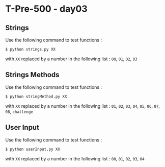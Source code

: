 # T-Pre-500 - day03

## Strings
Use the following command to test functions :
```
$ python strings.py XX
```
with `XX` replaced by a number in the following list :
`00`, `01`, `02`, `03`

## Strings Methods
Use the following command to test functions :
```
$ python stringMethod.py XX
```
with `XX` replaced by a number in the following list :
`01`, `02`, `03`, `04`, `05`, `06`, `07`, `08`, `challenge`

## User Input
Use the following command to test functions :
```
$ python userInput.py XX
```
with `XX` replaced by a number in the following list :
`00`, `01`, `02`, `03`, `04`
